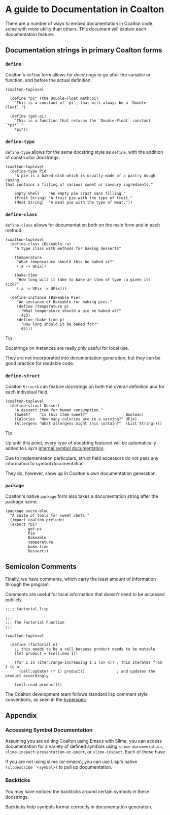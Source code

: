 # A guide to Documentation in Coalton

There are a number of ways to embed documentation in Coalton code, some with more utility than others. This document will explain each documentation feature.

## Documentation strings in primary Coalton forms

### `define`
Coalton's `define` form allows for docstrings to go after the variable or function, and before the actual definition.

```
(coalton-toplevel

  (define *pi* (the Double-Float math:pi)
    "This is a constant of `pi`, that will always be a `Double-Float`.")

  (define (get-pi)
    "This is a function that returns the `Double-Float` constant `*pi*`."
    *pi*))
```

### `define-type`

`define-type` allows for the same docstring style as `define`, with the addition of constructor docstrings:

```
(coalton-toplevel
  (define-type Pie
    "A pie is a baked dish which is usually made of a pastry dough casing
that contains a filling of various sweet or savoury ingredients."

    Empty-Shell    "An empty pie crust sans filling."
    (Fruit String) "A fruit pie with the type of fruit."
    (Meat String)  "A meat pie with the type of meat."))
```

### `define-class`

`define-class` allows for documentation both on the main form and in each method.

```
(coalton-toplevel
  (define-class (Bakeable :a)
    "A type class with methods for baking desserts"
    
    (temperature
     "What temperature should this be baked at?"
     (:a -> UFix))
     
    (bake-time
     "How long will it take to bake an item of type :a given its size?"
     (:a -> UFix -> UFix)))
     
  (define-instance (Bakeable Pie)
     "An instance of Bakeable for baking pies."
     (define (temperature p)
       "What temperature should a pie be baked at?"
       425)
     (define (bake-time p)
       "How long should it be baked for?"
       65)))
```

> [!TIP]
> Docstrings on instances are really only useful for local use. 
>
> They are not incorporated into documentation generation, but they can be good practice for readable code.

### `define-struct`

Coalton `Struct`s can feature docstrings on both the overall definition and for each individual field.

```
(coalton-toplevel
  (define-struct Dessert
    "A dessert item for human consumption."
    (Sweet?    "Is this item sweet?"                 Boolean)
    (Calories  "How many calories are in a serving?" UFix)
    (Allergens "What allergens might this contain?"  (List String))))
```

> [!TIP]
> Up until this point, every type of docstring featured will be automatically added to Lisp's [internal symbol documentation](#accessing-symbol-documentation). 
>
> Due to implementation particulars, struct field accessors do not pass any information to symbol documentation.
>
> They do, however, show up in Coalton's own documentation generation.

### `package`

Coalton's native `package` form also takes a documentation string after the package name:

```
(package sucre-bleu
  "A suite of tools for sweet chefs."
  (import coalton-prelude)
  (export *pi*
          get-pi
          Pie
          Bakeable
          temperature
          bake-time
          Dessert))
```

## Semicolon Comments

Finally, we have comments, which carry the least amount of information through the program.

Comments are useful for local information that doesn't need to be accessed publicly.

```
;;;; factorial.lisp

;;;
;;; The Factorial Function
;;;

(coalton-toplevel

  (define (factorial n)
    ;; this needs to be a cell because product needs to be mutable
    (let product = (cell:new 1))

    (for i in (iter:range-increasing 1 1 (1+ n)) ; this iterates from 1 to n
      (cell:update! (* i) product))              ; and updates the product accordingly

    (cell:read product)))
```

The Coalton development team follows standard lisp comment style conventions, as seen in the [hyperspec](https://www.lispworks.com/documentation/HyperSpec/Body/02_ddb.htm).

## Appendix

### Accessing Symbol Documentation

Assuming you are editing Coalton using Emacs with Slime, you can access documentation for a variety of defined symbols using `slime-documentation`, `slime-inspect-presentation-at-point`, or `slime-inspect`. Each of these have 

If you are not using slime (or emacs), you can use Lisp's native `(cl:describe '<symbol>)` to pull up documentation.

### Backticks

You may have noticed the backticks around certain symbols in these docstrings. 

Backticks help symbols format correctly in documentation generation.

